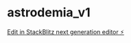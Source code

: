 # astrodemia_v1

[Edit in StackBlitz next generation editor ⚡️](https://stackblitz.com/~/github.com/alegodoy19/astrodemia_v1)